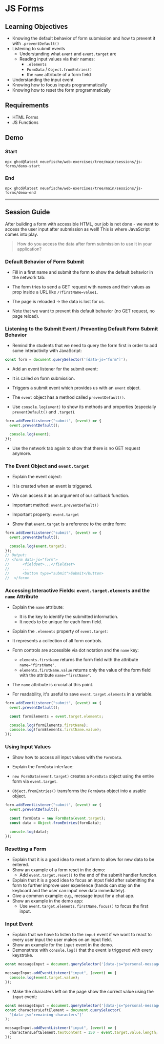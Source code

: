 # JS Forms

## Learning Objectives

- Knowing the default behavior of form submission and how to prevent it with `.preventDefault()`
- Listening to submit events
  - Understanding what `event` and `event.target` are
  - Reading input values via their names:
    - `.elements`
    - `FormData` / `Object.fromEntries()`
    - the `name` attribute of a form field
- Understanding the input event
- Knowing how to focus inputs programmatically
- Knowing how to reset the form programmatically

## Requirements

- HTML Forms
- JS Functions

## Demo

### Start

```
npx ghcd@latest neuefische/web-exercises/tree/main/sessions/js-forms/demo-start
```

### End

```
npx ghcd@latest neuefische/web-exercises/tree/main/sessions/js-forms/demo-end
```

---

## Session Guide

After building a form with accessible HTML, our job is not done - we want to access the user input
after submission as well! This is where JavaScript comes into play.

> How do you access the data after form submission to use it in your application?

### Default Behavior of Form Submit

- Fill in a first name and submit the form to show the default behavior in the network tab:

- The form tries to send a GET request with names and their values as prop inside a URL like
  `/?firstName=value1`.
- The page is reloaded → the data is lost for us.

- Note that we want to prevent this default behavior (no GET request, no page reload).

### Listening to the Submit Event / Preventing Default Form Submit Behavior

- Remind the students that we need to query the form first in order to add some interactivity with JavaScript:

```js
const form = document.querySelector('[data-js="form"]');
```

- Add an event listener for the submit event:

- It is called on form submission.
- Triggers a submit event which provides us with an `event` object.
- The `event` object has a method called `preventDefault()`.

- Use `console.log(event)` to show its methods and properties (especially `preventDefault()` and `.target`).

```js
form.addEventListener("submit", (event) => {
  event.preventDefault();

  console.log(event);
});
```

- Use the network tab again to show that there is no GET request anymore.

### The Event Object and `event.target`

- Explain the event object:

- It is created when an event is triggered.
- We can access it as an argument of our callback function.
- Important method: `event.preventDefault()`
- Important property: `event.target`

- Show that `event.target` is a reference to the entire form:

```js
form.addEventListener("submit", (event) => {
  event.preventDefault();

  console.log(event.target);
});
// Output:
// <form data-js="form">
//		<fieldset>...</fieldset>
//		...
//		<button type="submit">Submit</button>
//	</form>
```

### Accessing Interactive Fields: `event.target.elements` and the `name` Attribute

- Explain the `name` attribute:

  - It is the key to identify the submitted information.
  - It needs to be unique for each form field.

- Explain the `.elements` property of `event.target`:

- It represents a collection of all form controls.
- Form controls are accessible via dot notation and the `name` key:
  - `elements.firstName` returns the form field with the attribute `name="firstName"`.
  - `elements.firstName.value` returns only the value of the form field with the attribute
    `name="firstName"`.
- The `name` attribute is crucial at this point.
- For readability, it's useful to save `event.target.elements` in a variable.

```js
form.addEventListener("submit", (event) => {
  event.preventDefault();

  const formElements = event.target.elements;

  console.log(formElements.firstName);
  console.log(formElements.firstName.value);
});
```

### Using Input Values

- Show how to access all input values with the `FormData`.

- Explain the `FormData` interface:

- `new FormData(event.target)` creates a `FormData` object using the entire form via `event.target`.
- `Object.fromEntries()` transforms the `FormData` object into a usable object.

```js
form.addEventListener("submit", (event) => {
  event.preventDefault();

  const formData = new FormData(event.target);
  const data = Object.fromEntries(formData);

  console.log(data);
});
```

### Resetting a Form

- Explain that it is a good idea to reset a form to allow for new data to be entered.
- Show an example of a form reset in the demo:
  - Add `event.target.reset()` to the end of the submit handler function.
- Explain that it is a good idea to focus an input field after submitting the form to further improve user experience (hands can stay on the keyboard and the user can input new data immediately).
- Give a common example: e.g., message input for a chat app.
- Show an example in the demo app:
  - Use `event.target.elements.firstName.focus()` to focus the first input.

### Input Event

- Explain that we have to listen to the `input` event if we want to react to every user input the user makes on an input field.
- Show an example for the `input` event in the demo.
- Demonstrate with `console.log()` that the event is triggered with every keystroke.

```js
const messageInput = document.querySelector('[data-js="personal-message"]');

messageInput.addEventListener("input", (event) => {
  console.log(event.target.value);
});
```

- Make the characters left on the page show the correct value using the `input` event:

```js
const messageInput = document.querySelector('[data-js="personal-message"]');
const charactersLeftElement = document.querySelector(
  '[data-js="remaining-characters"]'
);

messageInput.addEventListener("input", (event) => {
  charactersLeftElement.textContent = 150 - event.target.value.length;
});
```
